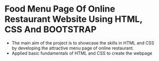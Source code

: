 # Food Menu Page Of Online Restaurant Website Using HTML, CSS And BOOTSTRAP
- The main aim of the project is to showcase the skills in HTML and CSS by developing the attractive menu page of online restaurant.
- Applied basic fundamentals of HTML and CSS to create the webpage 
